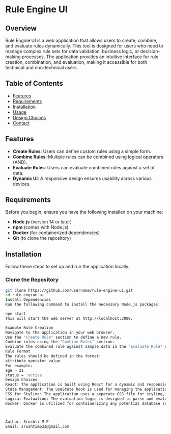 # Rule Engine UI

## Overview
Rule Engine UI is a web application that allows users to create, combine, and evaluate rules dynamically. This tool is designed for users who need to manage complex rule sets for data validation, business logic, or decision-making processes. The application provides an intuitive interface for rule creation, combination, and evaluation, making it accessible for both technical and non-technical users.

## Table of Contents
- [Features](#features)
- [Requirements](#requirements)
- [Installation](#installation)
- [Usage](#usage)
- [Design Choices](#design-choices)
- [Contact](#contact)


## Features
- **Create Rules**: Users can define custom rules using a simple form.
- **Combine Rules**: Multiple rules can be combined using logical operators (AND).
- **Evaluate Rules**: Users can evaluate combined rules against a set of data.
- **Dynamic UI**: A responsive design ensures usability across various devices.

## Requirements
Before you begin, ensure you have the following installed on your machine:
- **Node.js** (version 14 or later)
- **npm** (comes with Node.js)
- **Docker** (for containerized dependencies)
- **Git** (to clone the repository)



## Installation
Follow these steps to set up and run the application locally.

### Clone the Repository
```bash
git clone https://github.com/username/rule-engine-ui.git
cd rule-engine-ui
Install Dependencies
Run the following command to install the necessary Node.js packages:

npm start
This will start the web server at http://localhost:3000.

Example Rule Creation
Navigate to the application in your web browser.
Use the "Create Rule" section to define a new rule.
Combine rules using the "Combine Rules" section.
Evaluate the combined rule against sample data in the "Evaluate Rule" section.
Rule Format
The rules should be defined in the format:
attribute operator value
For example:
age > 21
status = 'active'
Design Choices
React: The application is built using React for a dynamic and responsive user interface, allowing for a component-based architecture that enhances maintainability.
State Management: The useState hook is used for managing the application state, providing a simple and effective way to handle state changes.
CSS for Styling: The application uses a separate CSS file for styling, ensuring that the UI is clean and user-friendly.
Logical Evaluation: The evaluation logic is designed to parse and evaluate rules based on simple conditions, supporting common operators such as >, <, and =.
Docker: Docker is utilized for containerizing any potential database service, making it easy to manage dependencies and ensuring consistency across development and production environments.



Author: Srushti M P
Email: srushtimp33@gmail.com